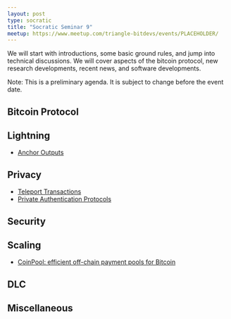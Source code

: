```yaml
---
layout: post
type: socratic
title: "Socratic Seminar 9"
meetup: https://www.meetup.com/triangle-bitdevs/events/PLACEHOLDER/
---
```


We will start with introductions, some basic ground rules, and jump into technical discussions. 
We will cover aspects of the bitcoin protocol, new research developments, recent news, and
software developments.

Note: This is a preliminary agenda. It is subject to change before the event date.



## Bitcoin Protocol




## Lightning


- [Anchor Outputs](https://fanismichalakis.fr/posts/anchor-outputs/)


## Privacy


- [Teleport Transactions](https://github.com/bitcoin-teleport/teleport-transactions)
- [Private Authentication Protocols](https://github.com/sipa/writeups/tree/main/private-authentication-protocols)


## Security




## Scaling


- [CoinPool: efficient off-chain payment pools for Bitcoin](https://coinpool.dev/v0.1.pdf)


## DLC




## Miscellaneous


